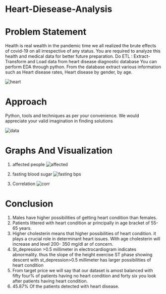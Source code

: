 # Heart-Diesease-Analysis
# Problem Statement
Health is real wealth in the pandemic time we all realized the brute effects of covid-19 on all irrespective of any status. You are required to analyze this health and medical data for better future preparation.
Do ETL : Extract- Transform and Load data from heart disease diagnostic database
You can perform EDA through python.
From the database extract various information such as Heart disease rates, Heart disease by gender, by age.

![heart](https://user-images.githubusercontent.com/76875228/144701300-0a86a47f-8e86-4ce4-819e-6bddd5fb76ec.png)


# Approach
Python,  tools and techniques as per your convenience. We would appreciate your valid imagination in finding solutions

![data](https://user-images.githubusercontent.com/76875228/144701334-70ba5456-ccde-47c9-b5fa-4c703ae6cd8b.png)


# Graphs And Visualization
1. affected people
![affected](https://user-images.githubusercontent.com/76875228/144701348-c6a78c29-7a01-4f8e-957b-8023a3928a20.png)

2. fasting blood sugar
![fasting bps](https://user-images.githubusercontent.com/76875228/144701369-280b5663-38ec-49b9-8434-5fbe0b22b1ac.png)

3. Correlation
![corr](https://user-images.githubusercontent.com/76875228/144701388-cca51906-246c-414b-bf37-8970871e558a.png)





# Conclusion
1. Males have higher possibilities of getting heart condition than females.
2. Patients littered with heart condition ar principally in age bracket of 55-65 years.
3. Higher cholesterin means that higher possibilities of heart condition. it plays a crucial role in determinant heart issues. With age cholesterin will increase and level 200- 350 mg/dl ar of concern.
4. St_depression >0.5 millimeter in electrocardiogram indicates abnormality. thus the slope of the height exercise ST phase showing descent with st_depression>0.5 millimeter has larger possibilities of heart condition
5. From target price we will say that our dataset is amost balanced with fifty four% of patients having no heart condition and forty six you look after patients having heart condition.
6. 45.87% Of the patients detected with heart disease.
